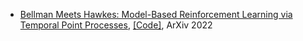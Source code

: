 * [Bellman Meets Hawkes: Model-Based Reinforcement Learning via Temporal Point Processes](https://arxiv.org/pdf/2201.12569.pdf), [\[Code\]](https://github.com/Event-Driven-rl/Event-Driven-RL), ArXiv 2022
